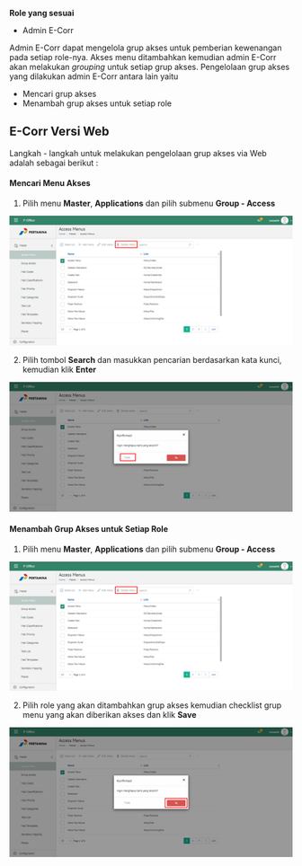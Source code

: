 **Role yang sesuai**

- Admin E-Corr

Admin E-Corr dapat mengelola grup akses untuk pemberian kewenangan pada setiap role-nya. Akses menu ditambahkan kemudian admin E-Corr akan melakukan _grouping_ untuk setiap grup akses. Pengelolaan grup akses yang dilakukan admin E-Corr antara lain yaitu

- Mencari grup akses
- Menambah grup akses untuk setiap role

## **E-Corr Versi Web**

Langkah - langkah untuk melakukan pengelolaan grup akses via Web adalah sebagai berikut :

#### **Mencari Menu Akses**

1.    Pilih menu **Master**, **Applications** dan pilih submenu **Group - Access**

![gambar](DataMaster/SC_DataMaster/DM11.png)

2.    Pilih tombol **Search** dan masukkan pencarian berdasarkan kata kunci, kemudian klik **Enter**

![gambar](DataMaster/SC_DataMaster/DM12.png)


#### **Menambah Grup Akses untuk Setiap Role**

1.    Pilih menu **Master**, **Applications** dan pilih submenu **Group - Access**

![gambar](DataMaster/SC_DataMaster/DM11.png)

2.    Pilih role yang akan ditambahkan grup akses kemudian checklist grup menu yang akan diberikan akses dan klik **Save**

![gambar](DataMaster/SC_DataMaster/DM13.png)